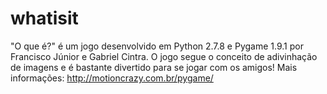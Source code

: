 whatisit
========

"O que é?" é um jogo desenvolvido em Python 2.7.8 e Pygame 1.9.1 por Francisco Júnior e Gabriel Cintra. O jogo segue o conceito de adivinhação de imagens e é bastante divertido para se jogar com os amigos! Mais informações: http://motioncrazy.com.br/pygame/
